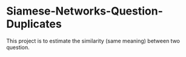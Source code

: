 # Siamese-Networks-Question-Duplicates
This project is to estimate the similarity (same meaning) between two question.
